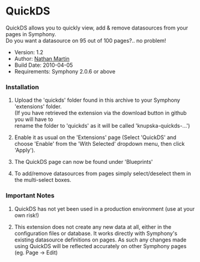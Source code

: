 QuickDS
==============

QuickDS allows you to quickly view, add & remove datasources from your pages in Symphony.  
Do you want a datasource on 95 out of 100 pages?.. no problem!

- Version: 1.2
- Author: [Nathan Martin](mailto:nathan@knupska.com)
- Build Date: 2010-04-05
- Requirements: Symphony 2.0.6 or above

### Installation

1. Upload the 'quickds' folder found in this archive to your Symphony 'extensions' folder.  
   (If you have retrieved the extension via the download button in github you will have to  
   rename the folder to 'quickds' as it will be called 'knupska-quickds-...')  

2. Enable it as usual on the 'Extensions' page (Select 'QuickDS' and choose 'Enable' from the 'With Selected' dropdown menu, then click 'Apply').

3. The QuickDS page can now be found under 'Blueprints'

4. To add/remove datasources from pages simply select/deselect them in the multi-select boxes.

### Important Notes

1. QuickDS has not yet been used in a production environment (use at your own risk!)

2. This extension does not create any new data at all, either in the configuration files or database.
   It works directly with Symphony's existing datasource definitions on pages.
   As such any changes made using QuickDS will be reflected accurately on other Symphony pages (eg. Page -> Edit)
